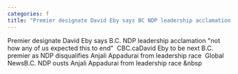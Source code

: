 ```yaml
---
categories: f
title: "Premier designate David Eby says BC NDP leadership acclamation not how any of us expected this to end  CBCca"
---
```

Premier designate David Eby says B.C. NDP leadership acclamation "not how any of us expected this to end"&nbsp;&nbsp;CBC.caDavid Eby to be next B.C. premier as NDP disqualifies Anjali Appadurai from leadership race&nbsp;&nbsp;Global NewsB.C. NDP ousts Anjali Appadurai from leadership race&nbsp;&nbsp